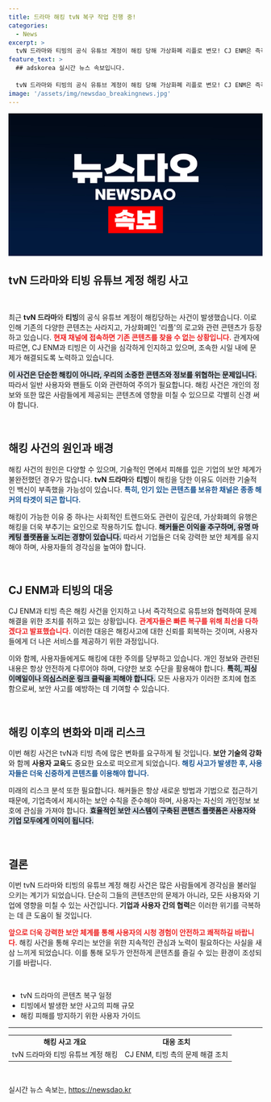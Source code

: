 ```yaml
---
title: 드라마 해킹 tvN 복구 작업 진행 중!
categories:
  - News
excerpt: >
  tvN 드라마와 티빙의 공식 유튜브 계정이 해킹 당해 가상화폐 리플로 변모! CJ ENM은 즉각 복구 작업을 시작했지만, 팬들의 우려가 커지고 있습니다. 자세한 내용을 확인해보세요!
feature_text: >
  ## adskorea 실시간 뉴스 속보입니다.

  tvN 드라마와 티빙의 공식 유튜브 계정이 해킹 당해 가상화폐 리플로 변모! CJ ENM은 즉각 복구 작업을 시작했지만, 팬들의 우려가 커지고 있습니다. 자세한 내용을 확인해보세요!
image: '/assets/img/newsdao_breakingnews.jpg'
---
```


<p><img src="/assets/img/newsdao_breakingnews.jpg" alt="adskorea 속보" /></p>

<h2 data-ke-size="size26">tvN 드라마와 티빙 유튜브 계정 해킹 사고</h2>

<p data-ke-size="size16">&nbsp;</p>

<p>최근 <b>tvN 드라마</b>와 <b>티빙</b>의 공식 유튜브 계정이 해킹당하는 사건이 발생했습니다. 이로 인해 기존의 다양한 콘텐츠는 사라지고, 가상화폐인 '리플'의 로고와 관련 콘텐츠가 등장하고 있습니다. <b><span style="color: #ee2323;">현재 채널에 접속하면 기존 콘텐츠를 찾을 수 없는 상황입니다.</span></b> 관계자에 따르면, CJ ENM과 티빙은 이 사건을 심각하게 인지하고 있으며, 조속한 시일 내에 문제가 해결되도록 노력하고 있습니다. </p>

<p><b><span style="background-color: #21538527;">이 사건은 단순한 해킹이 아니라, 우리의 소중한 콘텐츠와 정보를 위협하는 문제입니다.</span></b> 따라서 일반 사용자와 팬들도 이와 관련하여 주의가 필요합니다. 해킹 사건은 개인의 정보와 또한 많은 사람들에게 제공되는 콘텐츠에 영향을 미칠 수 있으므로 각별히 신경 써야 합니다.</p>

<p data-ke-size="size16">&nbsp;</p>

<h2 data-ke-size="size26">해킹 사건의 원인과 배경</h2>

<p>해킹 사건의 원인은 다양할 수 있으며, 기술적인 면에서 피해를 입은 기업의 보안 체계가 불완전했던 경우가 많습니다. <b>tvN 드라마</b>와 <b>티빙</b>이 해킹을 당한 이유도 이러한 기술적인 백신이 부족했을 가능성이 있습니다. <b><span style="color: #1a5490;">특히, 인기 있는 콘텐츠를 보유한 채널은 종종 해커의 타겟이 되곤 합니다.</span></b></p>

<p>해킹이 가능한 이유 중 하나는 사회적인 트렌드와도 관련이 깊은데, 가상화폐의 유행은 해킹을 더욱 부추기는 요인으로 작용하기도 합니다. <b><span style="background-color: #21538527;">해커들은 이익을 추구하며, 유명 마케팅 플랫폼을 노리는 경향이 있습니다.</span></b> 따라서 기업들은 더욱 강력한 보안 체계를 유지해야 하며, 사용자들의 경각심을 높여야 합니다.</p>

<p data-ke-size="size16">&nbsp;</p>

<h2 data-ke-size="size26">CJ ENM과 티빙의 대응</h2>

<p>CJ ENM과 티빙 측은 해킹 사건을 인지하고 나서 즉각적으로 유튜브와 협력하여 문제 해결을 위한 조치를 취하고 있는 상황입니다. <b><span style="color: #ee2323;">관계자들은 빠른 복구를 위해 최선을 다하겠다고 발표했습니다.</span></b> 이러한 대응은 해킹사고에 대한 신뢰를 회복하는 것이며, 사용자들에게 더 나은 서비스를 제공하기 위한 과정입니다.</p>

<p>이와 함께, 사용자들에게도 해킹에 대한 주의를 당부하고 있습니다. 개인 정보와 관련된 내용은 항상 안전하게 다루어야 하며, 다양한 보호 수단을 활용해야 합니다. <b><span style="background-color: #21538527;">특히, 피싱 이메일이나 의심스러운 링크 클릭을 피해야 합니다.</span></b> 모든 사용자가 이러한 조치에 협조함으로써, 보안 사고를 예방하는 데 기여할 수 있습니다.</p>

<p data-ke-size="size16">&nbsp;</p>

<h2 data-ke-size="size26">해킹 이후의 변화와 미래 리스크</h2>

<p>이번 해킹 사건은 tvN과 티빙 측에 많은 변화를 요구하게 될 것입니다. <b>보안 기술의 강화</b>와 함께 <b>사용자 교육</b>도 중요한 요소로 떠오르게 되었습니다. <b><span style="color: #1a5490;">해킹 사고가 발생한 후, 사용자들은 더욱 신중하게 콘텐츠를 이용해야 합니다.</span></b></p>

<p>미래의 리스크 분석 또한 필요합니다. 해커들은 항상 새로운 방법과 기법으로 접근하기 때문에, 기업측에서 제시하는 보안 수칙을 준수해야 하며, 사용자는 자신의 개인정보 보호에 관심을 가져야 합니다. <b><span style="background-color: #21538527;">효율적인 보안 시스템이 구축된 콘텐츠 플랫폼은 사용자와 기업 모두에게 이익이 됩니다.</span></b></p>

<p data-ke-size="size16">&nbsp;</p>

<h2 data-ke-size="size26">결론</h2>

<p>이번 tvN 드라마와 티빙의 유튜브 계정 해킹 사건은 많은 사람들에게 경각심을 불러일으키는 계기가 되었습니다. 단순히 그들의 콘텐츠만의 문제가 아니라, 모든 사용자와 기업에 영향을 미칠 수 있는 사건입니다. <b>기업과 사용자 간의 협력</b>은 이러한 위기를 극복하는 데 큰 도움이 될 것입니다.</p>

<p><b><span style="color: #ee2323;">앞으로 더욱 강력한 보안 체계를 통해 사용자의 시청 경험이 안전하고 쾌적하길 바랍니다.</span></b> 해킹 사건을 통해 우리는 보안을 위한 지속적인 관심과 노력이 필요하다는 사실을 새삼 느끼게 되었습니다. 이를 통해 모두가 안전하게 콘텐츠를 즐길 수 있는 환경이 조성되기를 바랍니다.</p>

<p data-ke-size="size16">&nbsp;</p>

<ul>
    <li>tvN 드라마의 콘텐츠 복구 일정</li>
    <li>티빙에서 발생한 보안 사고의 피해 규모</li>
    <li>해킹 피해를 방지하기 위한 사용자 가이드</li>
</ul>

<hr>

<table style="width: 100%;">
    <tbody>
        <tr>
            <td style="text-align: center; height: 17px;"><b>해킹 사고 개요</b></td>
            <td style="text-align: center; height: 17px;"><b>대응 조치</b></td>
        </tr>
        <tr>
            <td style="text-align: center; height: 17px;">tvN 드라마와 티빙 유튜브 계정 해킹</td>
            <td style="text-align: center; height: 17px;">CJ ENM, 티빙 측의 문제 해결 조치</td>
        </tr>
    </tbody>
</table>

<p data-ke-size="size16">&nbsp;</p>
실시간 뉴스 속보는, <a href="https://newsdao.kr" rel="dofollow">https://newsdao.kr</a>


